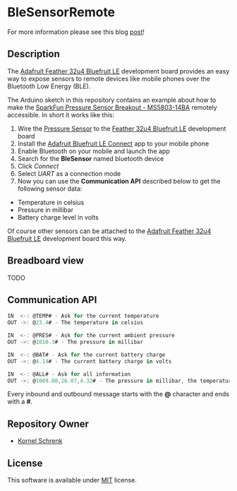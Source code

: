 # BleSensorRemote

For more information please see this blog [post](http://www.schrenk.hu)!

## Description

The [Adafruit Feather 32u4 Bluefruit LE](https://learn.adafruit.com/adafruit-feather-32u4-bluefruit-le/overview) development board provides an easy way to expose sensors to remote devices like mobile phones over the Bluetooth Low Energy (BLE).

The Arduino sketch in this repository contains an example about how to make the [SparkFun Pressure Sensor Breakout - MS5803-14BA](https://www.sparkfun.com/products/12909) remotely accessible. In short it works like this:

1. Wire the [Pressure Sensor](https://www.sparkfun.com/products/12909) to the [Feather 32u4 Bluefruit LE](https://learn.adafruit.com/adafruit-feather-32u4-bluefruit-le/overview) development board
2. Install the [Adafruit Bluefruit LE Connect](https://play.google.com/store/apps/details?id=com.adafruit.bluefruit.le.connect) app to your mobile phone
3. Enable Bluetooth on your mobile and launch the app
4. Search for the **BleSensor** named bluetooth device
5. Click *Connect*
6. Select *UART* as a connection mode
7. Now you can use the **Communication API** described below to get the following sensor data:
  * Temperature in celsius
  * Pressure in millibar
  * Battery charge level in volts

Of course other sensors can be attached to the [Adafruit Feather 32u4 Bluefruit LE](https://learn.adafruit.com/adafruit-feather-32u4-bluefruit-le/overview) development board this way. 

## Breadboard view

TODO

## Communication API

```javascript
IN  <-: @TEMP# - Ask for the current temperature
OUT ->: @23.4# - The temperature in celsius

IN  <-: @PRES# - Ask for the current ambient pressure
OUT ->: @1010.3# - The pressure in millibar

IN  <-: @BAT# - Ask for the current battery charge
OUT ->: @4.14# - The current battery charge in volts

IN  <-: @ALL# - Ask for all information
OUT ->: @1009.80,26.07,4.32# - The pressure in millibar, the temperature in celsius and the battery charge in volts
```

Every inbound and outbound message starts with the **@** character and ends with a **#**. 

## Repository Owner 

* [Kornel Schrenk](http://www.schrenk.hu/about/)

## License

This software is available under [MIT](../master/LICENSE) license.
